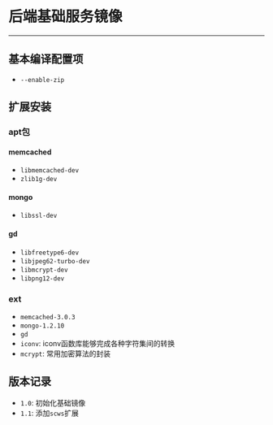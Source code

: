 # 后端基础服务镜像

---

## 基本编译配置项

* `--enable-zip`

## 扩展安装

### apt包

#### memcached

* `libmemcached-dev`
* `zlib1g-dev`

#### mongo

* `libssl-dev`

#### gd

* `libfreetype6-dev`
* `libjpeg62-turbo-dev`
* `libmcrypt-dev`
* `libpng12-dev`

### ext

* `memcached-3.0.3`
* `mongo-1.2.10`
* `gd`
* `iconv`: iconv函数库能够完成各种字符集间的转换
* `mcrypt`: 常用加密算法的封装

## 版本记录

* `1.0`: 初始化基础镜像
* `1.1`: 添加`scws`扩展